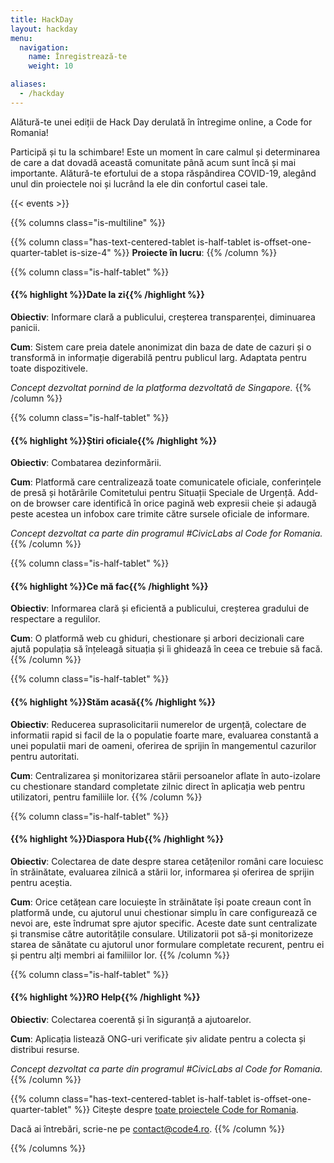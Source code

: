 ```yaml
---
title: HackDay
layout: hackday
menu:
  navigation:
    name: Înregistrează-te
    weight: 10

aliases:
  - /hackday
---
```


Alătură-te unei ediții de Hack Day derulată în întregime online, a Code for Romania!

Participă și tu la schimbare! Este un moment în care calmul și determinarea de care a dat dovadă această comunitate până acum sunt încă și mai importante. Alătură-te efortului de a stopa răspândirea COVID-19, alegând unul din proiectele noi și lucrând la ele din confortul casei tale. 

{{< events >}}

{{% columns class="is-multiline" %}}

{{% column class="has-text-centered-tablet is-half-tablet is-offset-one-quarter-tablet is-size-4" %}}
**Proiecte în lucru**:
{{% /column %}}

<!-- Date la zi -->
{{% column class="is-half-tablet" %}}
#### {{% highlight %}}Date la zi{{% /highlight %}}

**Obiectiv**: Informare clară a publicului, creșterea transparenței, diminuarea panicii.

**Cum**: Sistem care preia datele anonimizat din baza de date de cazuri și o transformă in informație digerabilă pentru publicul larg. Adaptata pentru toate dispozitivele.

*Concept dezvoltat pornind de la platforma dezvoltată de Singapore.*
{{% /column %}}

<!-- Știri oficiale -->
{{% column class="is-half-tablet" %}}
#### {{% highlight %}}Știri oficiale{{% /highlight %}}

**Obiectiv**: Combatarea dezinformării.

**Cum**: Platformă care centralizează toate comunicatele oficiale, conferințele de presă și hotărârile Comitetului pentru Situații Speciale de Urgență. Add-on de browser care identifică în orice pagină web expresii cheie și adaugă peste acestea un infobox care trimite către sursele oficiale de informare.

*Concept dezvoltat ca parte din programul #CivicLabs al Code for Romania.*
{{% /column %}}

<!-- Ce mă fac -->
{{% column class="is-half-tablet" %}}
#### {{% highlight %}}Ce mă fac{{% /highlight %}}

**Obiectiv**: Informarea clară și eficientă a publicului, creșterea gradului de respectare a regulilor.

**Cum**: O platformă web cu ghiduri, chestionare și arbori decizionali care ajută populația să înțeleagă situația și îi ghidează în ceea ce trebuie să facă.
{{% /column %}}

<!-- Stăm acasă -->
{{% column class="is-half-tablet" %}}
#### {{% highlight %}}Stăm acasă{{% /highlight %}} 

**Obiectiv**: Reducerea suprasolicitarii numerelor de urgență, colectare de informatii rapid si facil de la o populatie foarte mare, evaluarea constantă a unei populatii mari de oameni, oferirea de sprijin în mangementul cazurilor pentru autoritati.

**Cum**: Centralizarea și monitorizarea stării persoanelor aflate în auto-izolare cu chestionare standard completate zilnic direct în aplicația web pentru utilizatori, pentru familiile lor.
{{% /column %}}

<!-- Diaspora Hub -->
{{% column class="is-half-tablet" %}}
#### {{% highlight %}}Diaspora Hub{{% /highlight %}}

**Obiectiv**: Colectarea de date despre starea cetățenilor români care locuiesc în străinătate, evaluarea zilnică a stării lor, informarea și oferirea de sprijin pentru aceștia.

**Cum**: Orice cetățean care locuiește în străinătate își poate creaun cont în platformă unde, cu ajutorul unui chestionar simplu în care configurează ce nevoi are, este îndrumat spre ajutor specific. Aceste date sunt centralizate și transmise către autoritățile consulare. Utilizatorii pot să-și monitorizeze starea de sănătate cu ajutorul unor formulare completate recurent, pentru ei și pentru alți membri ai familiilor lor.
{{% /column %}}

<!-- RO Help -->
{{% column class="is-half-tablet" %}}
#### {{% highlight %}}RO Help{{% /highlight %}}

**Obiectiv**: Colectarea coerentă și în siguranță a ajutoarelor.

**Cum**: Aplicația listează ONG-uri verificate șiv alidate pentru a colecta și distribui resurse.

*Concept dezvoltat ca parte din programul #CivicLabs al Code for Romania.*
{{% /column %}}

{{% column class="has-text-centered-tablet is-half-tablet is-offset-one-quarter-tablet" %}}
Citește despre [toate proiectele Code for Romania](https://bit.ly/2SREoGf).

Dacă ai întrebări, scrie-ne pe [contact@code4.ro](mailto:contact@code4.ro).
{{% /column %}}

{{% /columns %}}
